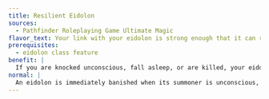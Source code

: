```yaml
---
title: Resilient Eidolon
sources:
  - Pathfinder Roleplaying Game Ultimate Magic
flavor_text: Your link with your eidolon is strong enough that it can remain with you for a short time after you fall unconscious or are killed.
prerequisites:
  - eidolon class feature
benefit: |
  If you are knocked unconscious, fall asleep, or are killed, your eidolon remains for a number of rounds equal to your summoner level before it is banished. If you are brought back to consciousness before this duration expires, your eidolon is not banished. If the duration expires before you are brought back to consciousness, your eidolon is banished normally.
normal: |
  An eidolon is immediately banished when its summoner is unconscious, asleep, or killed.
---
```


